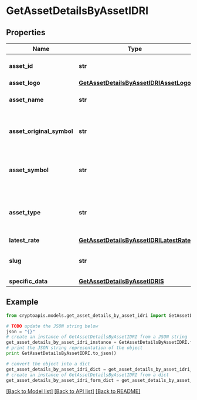 # GetAssetDetailsByAssetIDRI


## Properties
Name | Type | Description | Notes
------------ | ------------- | ------------- | -------------
**asset_id** | **str** | Defines the unique ID of the specific asset. | 
**asset_logo** | [**GetAssetDetailsByAssetIDRIAssetLogo**](GetAssetDetailsByAssetIDRIAssetLogo.md) |  | 
**asset_name** | **str** | Specifies the name of the asset in question. | 
**asset_original_symbol** | **str** | Specifies the asset&#39;s original symbol as introduced by its founders. | 
**asset_symbol** | **str** | Specifies the asset&#39;s unique symbol in the Crypto APIs listings. | 
**asset_type** | **str** | Defines the type of the supported asset. This could be either \&quot;crypto\&quot; or \&quot;fiat\&quot;. | 
**latest_rate** | [**GetAssetDetailsByAssetIDRILatestRate**](GetAssetDetailsByAssetIDRILatestRate.md) |  | 
**slug** | **str** | Represents the asset&#x60;s unique slug string in Crypto APIs listings. | [optional] 
**specific_data** | [**GetAssetDetailsByAssetIDRIS**](GetAssetDetailsByAssetIDRIS.md) |  | 

## Example

```python
from cryptoapis.models.get_asset_details_by_asset_idri import GetAssetDetailsByAssetIDRI

# TODO update the JSON string below
json = "{}"
# create an instance of GetAssetDetailsByAssetIDRI from a JSON string
get_asset_details_by_asset_idri_instance = GetAssetDetailsByAssetIDRI.from_json(json)
# print the JSON string representation of the object
print GetAssetDetailsByAssetIDRI.to_json()

# convert the object into a dict
get_asset_details_by_asset_idri_dict = get_asset_details_by_asset_idri_instance.to_dict()
# create an instance of GetAssetDetailsByAssetIDRI from a dict
get_asset_details_by_asset_idri_form_dict = get_asset_details_by_asset_idri.from_dict(get_asset_details_by_asset_idri_dict)
```
[[Back to Model list]](../README.md#documentation-for-models) [[Back to API list]](../README.md#documentation-for-api-endpoints) [[Back to README]](../README.md)


